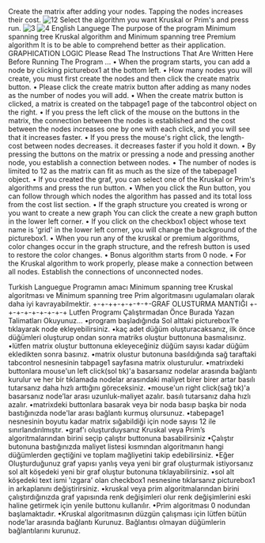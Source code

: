 Create the matrix after adding your nodes. Tapping the nodes increases their cost.
![12](https://user-images.githubusercontent.com/79880394/111367174-82f8c780-86a5-11eb-8715-dd37960b529a.png)
Select the algorithm you want Kruskal or Prim's and press run.
![3](https://user-images.githubusercontent.com/79880394/111367322-ade31b80-86a5-11eb-9c64-133e642d3ebd.png)
![4](https://user-images.githubusercontent.com/79880394/111367337-b2a7cf80-86a5-11eb-926f-201751fe747e.png)
English Languege
The purpose of the program
Minimum spanning tree Kruskal algorithm and Minimum spanning tree Premium algorithm It is to be able to comprehend better as their application.
GRAPHICATION LOGIC
Please Read The Instructions That Are Written Here Before Running The Program ...
• When the program starts, you can add a node by clicking picturebox1 at the bottom left.
• How many nodes you will create, you must first create the nodes and then click the create matrix button.
• Please click the create matrix button after adding as many nodes as the number of nodes you will add.
• When the create matrix button is clicked, a matrix is created on the tabpage1 page of the tabcontrol object on the right.
• If you press the left click of the mouse on the buttons in the matrix, the connection between the nodes
is established and the cost between the nodes increases one by one with each click, and you will see that it increases faster.
• If you press the mouse's right click, the length-cost between nodes decreases. it decreases faster if you hold it down.
• By pressing the buttons on the matrix or pressing a node and pressing another node, you establish a connection between nodes.
• The number of nodes is limited to 12 as the matrix can fit as much as the size of the tabepage1 object.
• If you created the graf, you can select one of the Kruskal or Prim's algorithms and press the run button.
• When you click the Run button, you can follow through which nodes the algorithm has passed and its total loss from the cost list section.
• If the graph structure you created is wrong or you want to create a new graph
  You can click the create a new graph button in the lower left corner.
• If you click on the checkbox1 object whose text name is 'grid' in the lower left corner, you will change the background of the picturebox1.
• When you run any of the kruskal or premium algorithms, color changes occur in the graph structure, and the refresh button is used to restore the color changes.
• Bonus algorithm starts from 0 node.
• For the Kruskal algorithm to work properly, please make a connection between all nodes. Establish the connections of unconnected nodes.


Turkish Languegue
Programın amacı
Minimum spanning tree Kruskal algoritması ve Minimum spanning tree Prim    algoritmasını 
ugulamaları olarak daha iyi kavrayabilmektir.
+-+-++-+-+-+-+-GRAF OLUSTURMA MANTIĞI +-+-+-+-+-+-+-+-+
Lutfen Programı Çalıştırmadan Önce Burada Yazan Talimatları Okuyunuz...
•program başladığında Sol alttaki picturebox1'e tıklayarak node ekleyebilirsiniz.
•kaç adet düğüm oluşturacaksanız, ilk önce düğümleri oluşturup ondan sonra matriks oluştur buttonuna basmalısınız.                                                     
•lütfen matrix oluştur buttonuna ekleyeceğiniz düğüm sayısı kadar düğüm ekledikten sonra basınız.
•matrix olustur butonuna basıldığında sağ taraftaki tabcontrol nesnesinin tabpage1 sayfasına matrix olusturulur.
•matrixdeki buttonlara mouse'un left click(sol tık)'a basarsanız nodelar arasında bağlantı kurulur ve her bir tıklamada nodelar arasındaki maliyet birer birer artar basılı tutarsanız daha hızlı arttığını göreceksiniz.
•mouse'un right click(sağ tık)'a basarsanız node’lar arası uzunluk-maliyet  azalır. basılı tutarsanız daha hızlı azalır.
•matrixdeki buttonlara basarak veya bir noda basıp başka bir noda bastığınızda node'lar arası bağlantı kurmuş olursunuz.
•tabepage1 nesnesinin boyutu kadar matrix sığabildiği için node sayısı 12 ile sınırlandırılmıştır.
•graf'ı oluşturduysanız Kruskal veya Prim’s algoritmalarından birini seçip çalıştır buttonuna basabilirsiniz 
•Çalıştır butonuna bastığınızda maliyet listesi kısmından algoritmanın hangi düğümlerden geçtiğini ve toplam mağliyetini takip edebilirsiniz.
•Eğer Oluşturduğunuz graf yapısı yanlış veya yeni bir graf oluşturmak istiyorsanız sol alt köşedeki yeni bir graf oluştur butonuna tıklayabilirsiniz.
•sol alt köşedeki text ismi 'ızgara' olan checkbox1 nesnesine tıklarsanız picturebox1 in arkaplanını değiştirirsiniz.
•kruskal veya prim algoritmalarından birini çalıştırdığınızda graf yapısında renk değişimleri olur renk değişimlerini eski haline getirmek için yenile buttonu kullanılır. 
•Prim algoritması 0 nodundan başlamaktadır.
•Kruskal algoritmasının düzgün çalışması için lütfen bütün node’lar arasında bağlantı Kurunuz. Bağlantısı olmayan düğümlerin bağlantılarını kurunuz.
